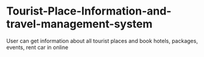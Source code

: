 # Tourist-Place-Information-and-travel-management-system
User can get information about all tourist places and book hotels, packages, events, rent car in online
